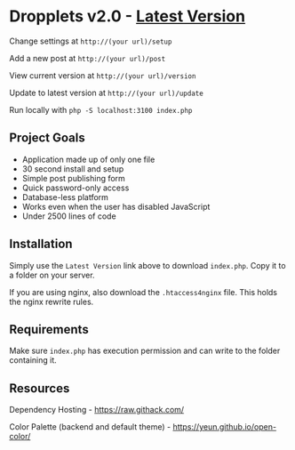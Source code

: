 Dropplets v2.0 - [Latest Version](https://github.com/johnroper100/dropplets/raw/master/index.php)
======================================

Change settings at `http://(your url)/setup`

Add a new post at `http://(your url)/post`

View current version at `http://(your url)/version`

Update to latest version at `http://(your url)/update`

Run locally with `php -S localhost:3100 index.php`

## Project Goals

- Application made up of only one file
- 30 second install and setup
- Simple post publishing form
- Quick password-only access
- Database-less platform
- Works even when the user has disabled JavaScript
- Under 2500 lines of code

## Installation

Simply use the `Latest Version` link above to download `index.php`. Copy it to a folder on your server.

If you are using nginx, also download the `.htaccess4nginx` file. This holds the nginx rewrite rules.

## Requirements

Make sure `index.php` has execution permission and can write to the folder containing it.

## Resources

Dependency Hosting - https://raw.githack.com/

Color Palette (backend and default theme) - https://yeun.github.io/open-color/
